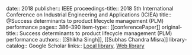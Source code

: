 date:: 2018
publisher:: IEEE
proceedings-title:: 2018 5th International Conference on Industrial Engineering and Applications (ICIEA)
title:: @Success determinants to product lifecycle management (PLM) performance
pages:: 386–390
item-type:: [[conferencePaper]]
original-title:: Success determinants to product lifecycle management (PLM) performance
authors:: [[Shikha Singh]], [[Subhas Chandra Misra]]
library-catalog:: Google Scholar
links:: [Local library](zotero://select/library/items/SL2AEDN5), [Web library](https://www.zotero.org/users/6520516/items/SL2AEDN5)
